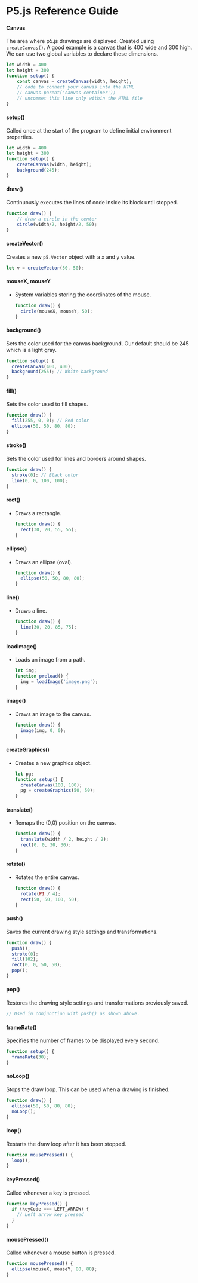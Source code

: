 # P5.js Reference Guide

#### Canvas

The area where p5.js drawings are displayed. Created using `createCanvas()`.
A good example is a canvas that is 400 wide and 300 high.
We can use two global variables to declare these dimensions.

```javascript
let width = 400
let height = 300
function setup() {
    const canvas = createCanvas(width, height);
    // code to connect your canvas into the HTML
    // canvas.parent('canvas-container');
    // uncommet this line only within the HTML file
}
```

#### setup()

Called once at the start of the program to define initial environment properties.

```javascript
let width = 400
let height = 300
function setup() {
    createCanvas(width, height);
    background(245);
}
```

#### draw()

Continuously executes the lines of code inside its block until stopped.

```javascript
function draw() {
    // draw a circle in the center
    circle(width/2, height/2, 50);
}
  ```

#### createVector()

Creates a new `p5.Vector` object with a x and y value.

  ```javascript
  let v = createVector(50, 50);
  ```

#### mouseX, mouseY
- System variables storing the coordinates of the mouse.
  ```javascript
  function draw() {
    circle(mouseX, mouseY, 50);
  }
  ```

#### background()
Sets the color used for the canvas background.  Our default should be 245
which is a light gray.

  ```javascript
  function setup() {
    createCanvas(400, 400);
    background(255); // White background
  }
  ```

#### fill()

Sets the color used to fill shapes.

```javascript
function draw() {
  fill(255, 0, 0); // Red color
  ellipse(50, 50, 80, 80);
}
```

#### stroke()
Sets the color used for lines and borders around shapes.
  ```javascript
  function draw() {
    stroke(0); // Black color
    line(0, 0, 100, 100);
  }
  ```

#### rect()
- Draws a rectangle.
  ```javascript
  function draw() {
    rect(30, 20, 55, 55);
  }
  ```

#### ellipse()
- Draws an ellipse (oval).
  ```javascript
  function draw() {
    ellipse(50, 50, 80, 80);
  }
  ```

#### line()
- Draws a line.
  ```javascript
  function draw() {
    line(30, 20, 85, 75);
  }
  ```

#### loadImage()
- Loads an image from a path.
  ```javascript
  let img;
  function preload() {
    img = loadImage('image.png');
  }
  ```

#### image()
- Draws an image to the canvas.
  ```javascript
  function draw() {
    image(img, 0, 0);
  }
  ```

#### createGraphics()
- Creates a new graphics object.
  ```javascript
  let pg;
  function setup() {
    createCanvas(100, 100);
    pg = createGraphics(50, 50);
  }
  ```

#### translate()
- Remaps the (0,0) position on the canvas.
  ```javascript
  function draw() {
    translate(width / 2, height / 2);
    rect(0, 0, 30, 30);
  }
  ```

#### rotate()
- Rotates the entire canvas.
  ```javascript
  function draw() {
    rotate(PI / 4);
    rect(50, 50, 100, 50);
  }
  ```

#### push()

Saves the current drawing style settings and transformations.
  ```javascript
  function draw() {
    push();
    stroke(0);
    fill(102);
    rect(0, 0, 50, 50);
    pop();
  }
  ```

#### pop()

Restores the drawing style settings and transformations previously saved.
  ```javascript
  // Used in conjunction with push() as shown above.
  ```

#### frameRate()

Specifies the number of frames to be displayed every second.
  ```javascript
  function setup() {
    frameRate(30);
  }
  ```

#### noLoop()

Stops the draw loop.  This can be used when a drawing is finished.
  ```javascript
  function draw() {
    ellipse(50, 50, 80, 80);
    noLoop();
  }
  ```

#### loop()

Restarts the draw loop after it has been stopped.

  ```javascript
  function mousePressed() {
    loop();
  }
  ```

#### keyPressed()

Called whenever a key is pressed.

  ```javascript
  function keyPressed() {
    if (keyCode === LEFT_ARROW) {
      // Left arrow key pressed
    }
  }
  ```

#### mousePressed()

Called whenever a mouse button is pressed.
  ```javascript
  function mousePressed() {
    ellipse(mouseX, mouseY, 80, 80);
  }
  ```

